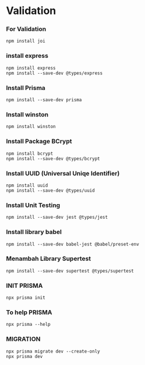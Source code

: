 # Validation

### For Validation
```
npm install joi
```
### install express

```
npm install express
npm install --save-dev @types/express 
```

### Install Prisma
```
npm install --save-dev prisma
```

### Install winston 
```
npm install winston 
```

### Install Package BCrypt
```
npm install bcrypt
npm install --save-dev @types/bcrypt
```

### Install UUID (Universal Uniqe Identifier) 
```
npm install uuid
npm install --save-dev @types/uuid
```

### Install Unit Testing
```
npm install --save-dev jest @types/jest
```

### Install library babel
```
npm install --save-dev babel-jest @babel/preset-env
```

### Menambah Library Supertest
```
npm install --save-dev supertest @types/supertest
```

### INIT PRISMA
```
npx prisma init
```

### To help PRISMA
```
npx prisma --help
```

### MIGRATION 
```
npx prisma migrate dev --create-only
npx prisma dev
```
